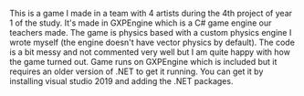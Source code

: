 This is a game I made in a team with 4 artists during the 4th project of year 1 of the study. 
It's made in GXPEngine which is a C# game engine our teachers made. The game is physics based with a custom physics engine I wrote myself (the engine doesn't have vector physics by default). The code is a bit messy and not commented very well but I am quite happy with how the game turned out. 
Game runs on GXPEngine which is included but it requires an older version of .NET to get it running. You can get it by installing visual studio 2019 and adding the .NET packages.
